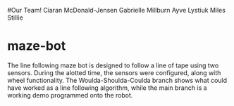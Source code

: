 #Our Team!
Ciaran McDonald-Jensen
Gabrielle Millburn 
Ayve Lystiuk
Miles Stillie

# maze-bot

The line following maze bot is designed to follow a line of tape using two sensors. During the alotted time, the sensors were configured, along with wheel functionality. The Woulda-Shoulda-Coulda branch shows what could have worked as a line following algorithm, while the main branch is a working demo programmed onto the robot.  
